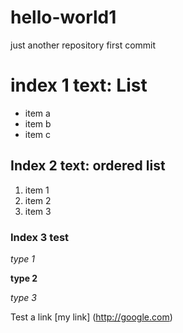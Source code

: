 # hello-world1
just another repository
first commit
# index 1 text: List
* item a
* item b
* item c

## Index 2 text: ordered list
1.  item 1
2.  item 2
3.  item 3

### Index 3 test

*type 1*

**type 2**

_type 3_

Test a link [my link] (http://google.com)
